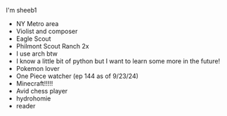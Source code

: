 I'm sheeb1
- NY Metro area
- Violist and composer
- Eagle Scout
- Philmont Scout Ranch 2x
- I use arch btw
- I know a little bit of python but I want to learn some more in the future!
- Pokemon lover
- One Piece watcher (ep 144 as of 9/23/24)
- Minecraft!!!!!
- Avid chess player
- hydrohomie
- reader

